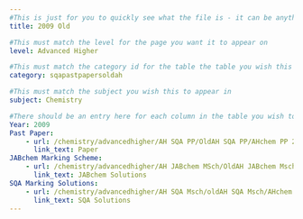 ```yaml
---
#This is just for you to quickly see what the file is - it can be anything you want
title: 2009 Old

#This must match the level for the page you want it to appear on
level: Advanced Higher

#This must match the category id for the table the table you wish this to appear in
category: sqapastpapersoldah

#This must match the subject you wish this to appear in
subject: Chemistry

#There should be an entry here for each column in the table you wish to populate:
Year: 2009
Past Paper:
    - url: /chemistry/advancedhigher/AH SQA PP/OldAH SQA PP/AHchem PP 2009.pdf
      link_text: Paper
JABchem Marking Scheme:
    - url: /chemistry/advancedhigher/AH JABchem MSch/OldAH JABchem Msch/09AHmsch.pdf
      link_text: JABchem Solutions
SQA Marking Solutions:
    - url: /chemistry/advancedhigher/AH SQA Msch/oldAH SQA Msch/AHchem SQA Msch 2009.pdf
      link_text: SQA Solutions
---
```

